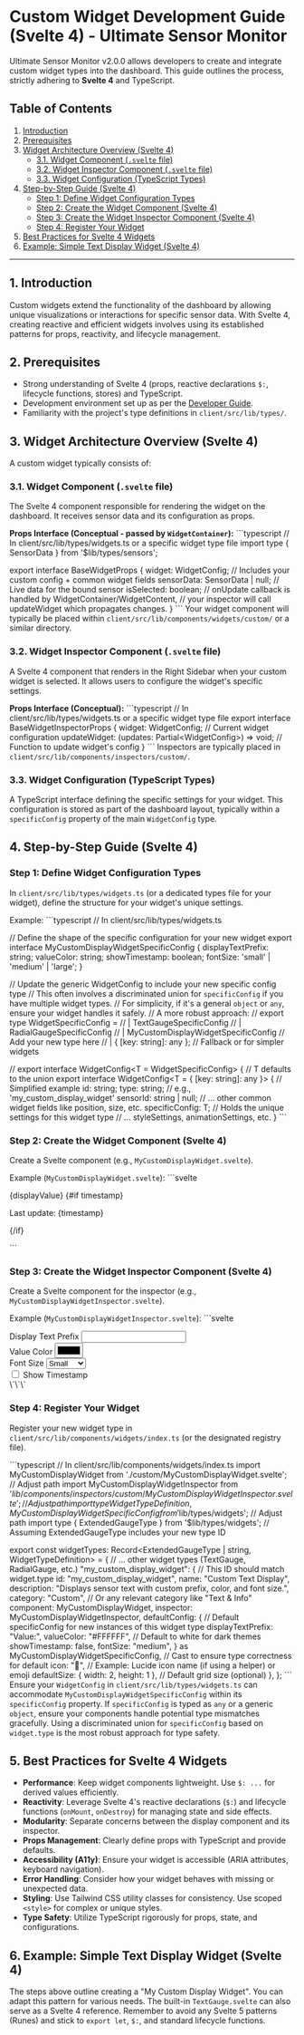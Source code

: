 # Custom Widget Development Guide (Svelte 4) - Ultimate Sensor Monitor

Ultimate Sensor Monitor v2.0.0 allows developers to create and integrate custom widget types into the dashboard. This guide outlines the process, strictly adhering to **Svelte 4** and TypeScript.

## Table of Contents

1.  [Introduction](#1-introduction)
2.  [Prerequisites](#2-prerequisites)
3.  [Widget Architecture Overview (Svelte 4)](#3-widget-architecture-overview-svelte-4)
    *   [3.1. Widget Component (`.svelte` file)](#31-widget-component-svelte-file)
    *   [3.2. Widget Inspector Component (`.svelte` file)](#32-widget-inspector-component-svelte-file)
    *   [3.3. Widget Configuration (TypeScript Types)](#33-widget-configuration-typescript-types)
4.  [Step-by-Step Guide (Svelte 4)](#4-step-by-step-guide-svelte-4)
    *   [Step 1: Define Widget Configuration Types](#step-1-define-widget-configuration-types)
    *   [Step 2: Create the Widget Component (Svelte 4)](#step-2-create-the-widget-component-svelte-4)
    *   [Step 3: Create the Widget Inspector Component (Svelte 4)](#step-3-create-the-widget-inspector-component-svelte-4)
    *   [Step 4: Register Your Widget](#step-4-register-your-widget)
5.  [Best Practices for Svelte 4 Widgets](#5-best-practices-for-svelte-4-widgets)
6.  [Example: Simple Text Display Widget (Svelte 4)](#6-example-simple-text-display-widget-svelte-4)

---

## 1. Introduction

Custom widgets extend the functionality of the dashboard by allowing unique visualizations or interactions for specific sensor data. With Svelte 4, creating reactive and efficient widgets involves using its established patterns for props, reactivity, and lifecycle management.

## 2. Prerequisites

-   Strong understanding of Svelte 4 (props, reactive declarations `$:`, lifecycle functions, stores) and TypeScript.
-   Development environment set up as per the [Developer Guide](DEVELOPER_GUIDE.md).
-   Familiarity with the project's type definitions in `client/src/lib/types/`.

## 3. Widget Architecture Overview (Svelte 4)

A custom widget typically consists of:

### 3.1. Widget Component (`.svelte` file)
The Svelte 4 component responsible for rendering the widget on the dashboard. It receives sensor data and its configuration as props.

**Props Interface (Conceptual - passed by `WidgetContainer`):**
\`\`\`typescript
// In client/src/lib/types/widgets.ts or a specific widget type file
import type { SensorData } from '$lib/types/sensors';

export interface BaseWidgetProps<TConfigSpecific> {
  widget: WidgetConfig<TConfigSpecific>; // Includes your custom config + common widget fields
  sensorData: SensorData | null;         // Live data for the bound sensor
  isSelected: boolean;
  // onUpdate callback is handled by WidgetContainer/WidgetContent,
  // your inspector will call updateWidget which propagates changes.
}
\`\`\`
Your widget component will typically be placed within `client/src/lib/components/widgets/custom/` or a similar directory.

### 3.2. Widget Inspector Component (`.svelte` file)
A Svelte 4 component that renders in the Right Sidebar when your custom widget is selected. It allows users to configure the widget's specific settings.

**Props Interface (Conceptual):**
\`\`\`typescript
// In client/src/lib/types/widgets.ts or a specific widget type file
export interface BaseWidgetInspectorProps<TConfigSpecific> {
  widget: WidgetConfig<TConfigSpecific>; // Current widget configuration
  updateWidget: (updates: Partial<WidgetConfig<TConfigSpecific>>) => void; // Function to update widget's config
}
\`\`\`
Inspectors are typically placed in `client/src/lib/components/inspectors/custom/`.

### 3.3. Widget Configuration (TypeScript Types)
A TypeScript interface defining the specific settings for your widget. This configuration is stored as part of the dashboard layout, typically within a `specificConfig` property of the main `WidgetConfig` type.

## 4. Step-by-Step Guide (Svelte 4)

### Step 1: Define Widget Configuration Types
In `client/src/lib/types/widgets.ts` (or a dedicated types file for your widget), define the structure for your widget's unique settings.

Example:
\`\`\`typescript
// In client/src/lib/types/widgets.ts

// Define the shape of the specific configuration for your new widget
export interface MyCustomDisplayWidgetSpecificConfig {
  displayTextPrefix: string;
  valueColor: string;
  showTimestamp: boolean;
  fontSize: 'small' | 'medium' | 'large';
}

// Update the generic WidgetConfig to include your new specific config type
// This often involves a discriminated union for `specificConfig` if you have multiple widget types.
// For simplicity, if it's a general `object` or `any`, ensure your widget handles it safely.
// A more robust approach:
// export type WidgetSpecificConfig =
//   | TextGaugeSpecificConfig
//   | RadialGaugeSpecificConfig
//   | MyCustomDisplayWidgetSpecificConfig // Add your new type here
//   | { [key: string]: any }; // Fallback or for simpler widgets

// export interface WidgetConfig<T = WidgetSpecificConfig> { // T defaults to the union
export interface WidgetConfig<T = { [key: string]: any }> { // Simplified example
  id: string;
  type: string; // e.g., 'my_custom_display_widget'
  sensorId: string | null;
  // ... other common widget fields like position, size, etc.
  specificConfig: T; // Holds the unique settings for this widget type
  // ... styleSettings, animationSettings, etc.
}
\`\`\`

### Step 2: Create the Widget Component (Svelte 4)
Create a Svelte component (e.g., `MyCustomDisplayWidget.svelte`).

Example (`MyCustomDisplayWidget.svelte`):
\`\`\`svelte
<script lang="ts">
  import type { SensorData } from '$lib/types/sensors';
  import type { WidgetConfig, MyCustomDisplayWidgetSpecificConfig } from '$lib/types/widgets'; // Adjust path as needed

  // Define props using Svelte 4 'export let'
  export let widget: WidgetConfig<MyCustomDisplayWidgetSpecificConfig>;
  export let sensorData: SensorData | null = null;
  export let isSelected: boolean = false;

  // Local variable for specific config for easier access
  let config: MyCustomDisplayWidgetSpecificConfig;
  // Reactive statement to update local config when widget prop changes
  $: config = widget.specificConfig;

  // Derived values using Svelte 4 reactive declarations `$: ...`
  let displayValue: string;
  $: displayValue = sensorData
    ? `${config.displayTextPrefix || ''} ${sensorData.value}${sensorData.unit || ''}`
    : 'Loading...';

  let textColorStyle: string;
  $: textColorStyle = `color: ${config.valueColor || 'inherit'};`;

  let fontSizeClass: string;
  $: switch (config.fontSize) {
    case 'small':
      fontSizeClass = 'text-sm';
      break;
    case 'large':
      fontSizeClass = 'text-lg';
      break;
    default:
      fontSizeClass = 'text-base';
  }

  let timestamp: string | null = null;
  $: if (config.showTimestamp && sensorData?.timestamp) {
    timestamp = new Date(sensorData.timestamp).toLocaleTimeString();
  } else {
    timestamp = null;
  }

  let borderColor: string;
  $: borderColor = isSelected ? 'var(--theme-primary, blue)' : 'var(--theme-border, grey)';

</script>

<div class="p-2 border rounded h-full flex flex-col justify-center items-center" style:border-color={borderColor}>
  <span class="{fontSizeClass}" style={textColorStyle}>
    {displayValue}
  </span>
  {#if timestamp}
    <p class="text-xs text-gray-500 mt-1">
      Last update: {timestamp}
    </p>
  {/if}
</div>

<style>
  /* Add any component-specific styles here if Tailwind isn't sufficient */
  .border {
    transition: border-color 0.2s ease-in-out;
  }
</style>
\`\`\`

### Step 3: Create the Widget Inspector Component (Svelte 4)
Create a Svelte component for the inspector (e.g., `MyCustomDisplayWidgetInspector.svelte`).

Example (`MyCustomDisplayWidgetInspector.svelte`):
\`\`\`svelte
<script lang="ts">
  import type { WidgetConfig, MyCustomDisplayWidgetSpecificConfig } from '$lib/types/widgets'; // Adjust path
  // Assuming UI components like Input, Label, Checkbox, ColorPicker, Select are available
  // For example: import { Input, Label, Checkbox } from '$lib/components/ui';

  export let widget: WidgetConfig<MyCustomDisplayWidgetSpecificConfig>;
  export let updateWidget: (updates: Partial<WidgetConfig<MyCustomDisplayWidgetSpecificConfig>>) => void;

  // Local state for form inputs, initialized from widget.specificConfig
  // Svelte 4 does not have $state, so we manage local copies and update via functions
  let currentPrefix: string = widget.specificConfig.displayTextPrefix || '';
  let currentColor: string = widget.specificConfig.valueColor || '#000000';
  let currentShowTimestamp: boolean = widget.specificConfig.showTimestamp || false;
  let currentFontSize: 'small' | 'medium' | 'large' = widget.specificConfig.fontSize || 'medium';

  // Function to handle updates and call updateWidget
  function handleChange() {
    const newSpecificConfig: MyCustomDisplayWidgetSpecificConfig = {
      displayTextPrefix: currentPrefix,
      valueColor: currentColor,
      showTimestamp: currentShowTimestamp,
      fontSize: currentFontSize,
    };
    updateWidget({ specificConfig: newSpecificConfig });
  }

  // Svelte 4: Use reactive statements to sync local state if widget prop could change externally
  // This ensures if the widget prop is updated from elsewhere, the inspector reflects it.
  $: {
    if (widget.specificConfig.displayTextPrefix !== currentPrefix) {
      currentPrefix = widget.specificConfig.displayTextPrefix || '';
    }
    if (widget.specificConfig.valueColor !== currentColor) {
      currentColor = widget.specificConfig.valueColor || '#000000';
    }
    if (widget.specificConfig.showTimestamp !== currentShowTimestamp) {
      currentShowTimestamp = widget.specificConfig.showTimestamp || false;
    }
    if (widget.specificConfig.fontSize !== currentFontSize) {
      currentFontSize = widget.specificConfig.fontSize || 'medium';
    }
  }

</script>

<div class="space-y-4 p-3">
  <div>
    <label for="prefix-input" class="block text-sm font-medium text-gray-300">Display Text Prefix</label>
    <input
      type="text"
      id="prefix-input"
      class="mt-1 block w-full input-field"
      bind:value={currentPrefix}
      on:input={handleChange}
    />
  </div>

  <div>
    <label for="color-input" class="block text-sm font-medium text-gray-300">Value Color</label>
    <input
      type="color"
      id="color-input"
      class="mt-1 block w-full h-10"
      bind:value={currentColor}
      on:input={handleChange}
    />
  </div>
  
  <div>
    <label for="font-size-select" class="block text-sm font-medium text-gray-300">Font Size</label>
    <select id="font-size-select" class="mt-1 block w-full select-field" bind:value={currentFontSize} on:change={handleChange}>
      <option value="small">Small</option>
      <option value="medium">Medium</option>
      <option value="large">Large</option>
    </select>
  </div>

  <div class="flex items-center">
    <input
      type="checkbox"
      id="show-timestamp-checkbox"
      class="h-4 w-4 checkbox-field"
      bind:checked={currentShowTimestamp}
      on:change={handleChange}
    />
    <label for="show-timestamp-checkbox" class="ml-2 block text-sm text-gray-300">Show Timestamp</label>
  </div>
</div>
\`\`\`

### Step 4: Register Your Widget
Register your new widget type in `client/src/lib/components/widgets/index.ts` (or the designated registry file).

\`\`\`typescript
// In client/src/lib/components/widgets/index.ts
import MyCustomDisplayWidget from './custom/MyCustomDisplayWidget.svelte'; // Adjust path
import MyCustomDisplayWidgetInspector from '$lib/components/inspectors/custom/MyCustomDisplayWidgetInspector.svelte'; // Adjust path
import type { WidgetTypeDefinition, MyCustomDisplayWidgetSpecificConfig } from '$lib/types/widgets'; // Adjust path
import type { ExtendedGaugeType } from '$lib/types/widgets'; // Assuming ExtendedGaugeType includes your new type ID

export const widgetTypes: Record<ExtendedGaugeType | string, WidgetTypeDefinition<any>> = {
  // ... other widget types (TextGauge, RadialGauge, etc.)
  "my_custom_display_widget": { // This ID should match widget.type
    id: "my_custom_display_widget",
    name: "Custom Text Display",
    description: "Displays sensor text with custom prefix, color, and font size.",
    category: "Custom", // Or any relevant category like "Text & Info"
    component: MyCustomDisplayWidget,
    inspector: MyCustomDisplayWidgetInspector,
    defaultConfig: { // Default specificConfig for new instances of this widget type
      displayTextPrefix: "Value:",
      valueColor: "#FFFFFF", // Default to white for dark themes
      showTimestamp: false,
      fontSize: "medium",
    } as MyCustomDisplayWidgetSpecificConfig, // Cast to ensure type correctness for default
    icon: "📝", // Example: Lucide icon name (if using a helper) or emoji
    defaultSize: { width: 2, height: 1 }, // Default grid size (optional)
  },
};
\`\`\`
Ensure your `WidgetConfig` in `client/src/lib/types/widgets.ts` can accommodate `MyCustomDisplayWidgetSpecificConfig` within its `specificConfig` property. If `specificConfig` is typed as `any` or a generic `object`, ensure your components handle potential type mismatches gracefully. Using a discriminated union for `specificConfig` based on `widget.type` is the most robust approach for type safety.

## 5. Best Practices for Svelte 4 Widgets

-   **Performance**: Keep widget components lightweight. Use `$: ...` for derived values efficiently.
-   **Reactivity**: Leverage Svelte 4's reactive declarations (`$:`) and lifecycle functions (`onMount`, `onDestroy`) for managing state and side effects.
-   **Modularity**: Separate concerns between the display component and its inspector.
-   **Props Management**: Clearly define props with TypeScript and provide defaults.
-   **Accessibility (A11y)**: Ensure your widget is accessible (ARIA attributes, keyboard navigation).
-   **Error Handling**: Consider how your widget behaves with missing or unexpected data.
-   **Styling**: Use Tailwind CSS utility classes for consistency. Use scoped `<style>` for complex or unique styles.
-   **Type Safety**: Utilize TypeScript rigorously for props, state, and configurations.

## 6. Example: Simple Text Display Widget (Svelte 4)

The steps above outline creating a "My Custom Display Widget". You can adapt this pattern for various needs. The built-in `TextGauge.svelte` can also serve as a Svelte 4 reference. Remember to avoid any Svelte 5 patterns (Runes) and stick to `export let`, `$:`, and standard lifecycle functions.
